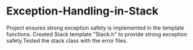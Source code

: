 # Exception-Handling-in-Stack
Project ensures strong exception safety is implemented in the template functions. Created Stack template "Stack.h" to provide strong exception safety.Tested the stack class with the error files.
